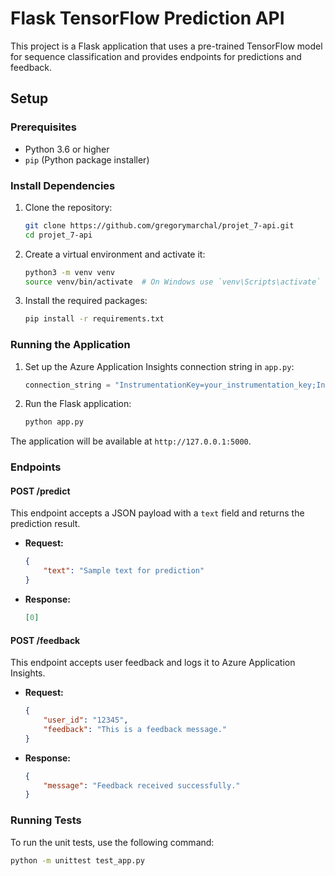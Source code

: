 # Flask TensorFlow Prediction API

This project is a Flask application that uses a pre-trained TensorFlow model for sequence classification and provides endpoints for predictions and feedback.

## Setup

### Prerequisites

- Python 3.6 or higher
- `pip` (Python package installer)

### Install Dependencies

1. Clone the repository:
    ```sh
    git clone https://github.com/gregorymarchal/projet_7-api.git
    cd projet_7-api
    ```

2. Create a virtual environment and activate it:
    ```sh
    python3 -m venv venv
    source venv/bin/activate  # On Windows use `venv\Scripts\activate`
    ```

3. Install the required packages:
    ```sh
    pip install -r requirements.txt
    ```

### Running the Application

1. Set up the Azure Application Insights connection string in `app.py`:
    ```python
    connection_string = "InstrumentationKey=your_instrumentation_key;IngestionEndpoint=your_ingestion_endpoint"
    ```

2. Run the Flask application:
    ```sh
    python app.py
    ```

The application will be available at `http://127.0.0.1:5000`.

### Endpoints

#### POST /predict

This endpoint accepts a JSON payload with a `text` field and returns the prediction result.

- **Request:**
    ```json
    {
        "text": "Sample text for prediction"
    }
    ```

- **Response:**
    ```json
    [0]
    ```

#### POST /feedback

This endpoint accepts user feedback and logs it to Azure Application Insights.

- **Request:**
    ```json
    {
        "user_id": "12345",
        "feedback": "This is a feedback message."
    }
    ```

- **Response:**
    ```json
    {
        "message": "Feedback received successfully."
    }
    ```

### Running Tests

To run the unit tests, use the following command:
```sh
python -m unittest test_app.py
